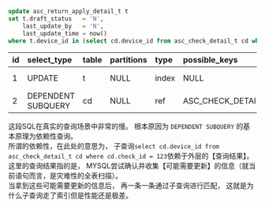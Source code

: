``` SQL
update asc_return_apply_detail_t t
set t.draft_status   = 'N',
    last_update_by   = 'N',
    last_update_time = now()
where t.device_id in (select cd.device_id from asc_check_detail_t cd where cd.check_id = 123);
```  

| id | select\_type | table | partitions | type | possible\_keys | key | key\_len | ref | rows | filtered | Extra |
| :--- | :--- | :--- | :--- | :--- | :--- | :--- | :--- | :--- | :--- | :--- | :--- |
| 1 | UPDATE | t | NULL | index | NULL | PRIMARY | 8 | NULL | 1 | 100 | Using where |
| 2 | DEPENDENT SUBQUERY | cd | NULL | ref | ASC\_CHECK\_DETAIL\_N2,ASC\_CHECK\_DETAIL\_N1,ASC\_CHECK\_DETAIL\_N3 | ASC\_CHECK\_DETAIL\_N2 | 9 | const | 1 | 100 | Using where |  

这段SQL在真实的查询场景中非常的慢。 根本原因为 ```DEPENDENT SUBQUERY``` 的基本原理为依赖性查询。  
所谓的依赖性，在此处的意思为， 子查询```select cd.device_id from asc_check_detail_t cd where cd.check_id = 123```依赖于外层的【查询结果】。  
这里的查询结果指的是， MYSQL尝试确认并收集【可能需要更新】的信息（就当前语句而言，是灾难性的全表扫描）。  
当拿到这些可能需要更新的信息后， 再一条一条通过子查询进行匹配， 这就是为什么子查询走了索引但是性能还是极差。
